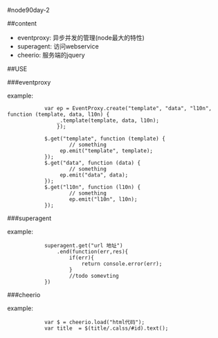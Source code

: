 #node90day-2

##content

- eventproxy: 异步并发的管理(node最大的特性)
- superagent: 访问webservice
- cheerio: 服务端的jquery

##USE

###eventproxy

example:

				var ep = EventProxy.create("template", "data", "l10n", function (template, data, l10n) {
					_.template(template, data, l10n);
					});

				$.get("template", function (template) {
						// something
					 ep.emit("template", template);
				});
				$.get("data", function (data) {
						// something
					 ep.emit("data", data);
				});
				$.get("l10n", function (l10n) {
						// something
						ep.emit("l10n", l10n);
				});

###superagent

example:

				superagent.get("url 地址")
					.end(function(err,res){
						if(err){
							return console.error(err);
						}
						//todo somevting
				})

###cheerio

example:

				var $ = cheerio.load("html代码");
				var title  = $(title/.calss/#id).text();









